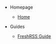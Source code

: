 <!-- _navbar.md -->

* Homepage

  * [Home](README.md)

* Guides

  * [FreshRSS Guide](FreshRSS.md)
